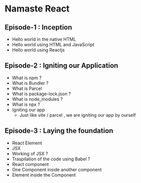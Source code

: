 # Namaste React
## Episode-1 : Inception 
- Hello world in the native HTML 
- Hello world using HTML and JavaScript 
- Hello world using Reactjs 

## Episode-2 : Igniting our Application
- What is npm ? 
- What is Bundler ? 
- What is Parcel 
- What is package-lock.json ? 
- What is node_modules ? 
- What is npx ? 
- Igniting our app 
    - Just like vite / parcel , we are igniting our app by ourself

## Episode-3 : Laying the foundation
- React Element 
- JSX 
- Working of JSX ? 
- Traspilation of the code using Babel ? 
- React component 
- One Component inside another component 
- Element inside the Component 